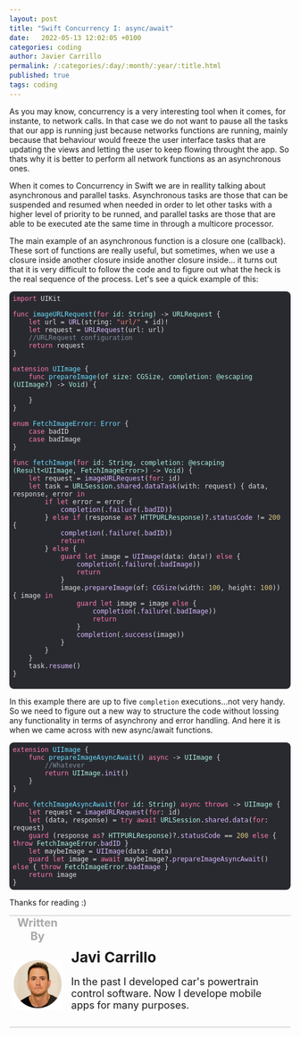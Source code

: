 ```yaml
---
layout: post
title: "Swift Concurrency I: async/await"
date:   2022-05-13 12:02:05 +0100
categories: coding
author: Javier Carrillo
permalink: /:categories/:day/:month/:year/:title.html
published: true
tags: coding
---
```

As you may know, concurrency is a very interesting tool when it comes, for instante, to network calls. In that case we do not want to pause all the tasks that our app is running just because networks functions are running, mainly because that behaviour would freeze the user interface tasks that are updating the views and letting the user to keep flowing throught the app. So thats why it is better to perform all network functions as an asynchronous ones.

When it comes to Concurrency in Swift we are in reallity talking about asynchronous and parallel tasks. Asynchronous tasks are those that can be suspended and resumed when needed in order to let other tasks with a higher level of priority to be runned, and parallel tasks are those that are able to be executed ate the same time in through a multicore processor.

The main example of an asynchronous function is a closure one (callback). These sort of functions are really useful, but sometimes, when we use a closure inside another closure inside another closure inside... it turns out that it is very difficult to follow the code and to figure out what the heck is the real sequence of the process. Let's see a quick example of this:

<style>.hljs-variable{color:#DABAFF;}.hljs-params{color:#ACF2E4;}.hljs-emphasis{font-style:italic;}.hljs-title{color:#6BDFFF;}.hljs-deletion{color:#DABAFF;}.hljs-meta{color:#B281EB;}.hljs-name{color:#DABAFF;}.hljs-type{color:#ACF2E4;}.hljs-symbol{color:#FF8170;}.hljs-regexp{color:#DABAFF;}.hljs-built_in{color: #B281EB;}.hljs-template-variable{color:#DABAFF;}.hljs-literal{color: #B281EB;}.hljs-section{color:#6BDFFF;}.hljs-strong{font-weight:bold;}.hljs-string{color:#FF8170;}.hljs-comment{color:#7F8C98;}.hljs-link{color:#DABAFF;}.hljs-attribute{color:#DABAFF;}.hljs-quote{color:#7F8C98;}.hljs-selector-id{color:#DABAFF;}.hljs-number{color: #D9C97C;}.hljs-tag{color:#DABAFF;}.hljs-addition{color:#FF8170;}.hljs-selector-class{color:#DABAFF;}.hljs-function{color:#6BDFFF;}.hljs{color:#E0E0E0;padding:0.5em;display:block;}.hljs-class{color:#6BDFFF;}.hljs-keyword{color:#FF7AB2;}.hljs-builtin-name{color: #B281EB;}.hljs-selector-tag{color:#FF7AB2;}.hljs-bullet{color:#FF8170;}</style>

<pre style="background-color: #FDFDFD; border-top: 0px solid gray; border-left: 0px solid gray; border-right: 0px solid gray; border-bottom: 0px solid #DDDDDD"><code class="hljs" style="background:#292A30;border-radius:8px"><span class="hljs-keyword">import</span> UIKit

<span class="hljs-function"><span class="hljs-keyword">func</span> <span class="hljs-title">imageURLRequest</span><span class="hljs-params">(<span class="hljs-keyword">for</span> id: String)</span></span> -&gt; <span class="hljs-type">URLRequest</span> {
    <span class="hljs-keyword">let</span> url =<span class="hljs-attribute"> URL</span>(string: <span class="hljs-string">"url/"</span> + id)!
    <span class="hljs-keyword">let</span> request =<span class="hljs-attribute"> URLRequest</span>(url: url)
    <span class="hljs-comment">//URLRequest configuration</span>
    <span class="hljs-keyword">return</span> request
}

<span class="hljs-class"><span class="hljs-keyword">extension</span> <span class="hljs-title">UIImage</span> </span>{
    <span class="hljs-function"><span class="hljs-keyword">func</span> <span class="hljs-title">prepareImage</span><span class="hljs-params">(of size: CGSize, completion: @escaping <span class="hljs-params">(UIImage?)</span></span></span> -&gt; <span class="hljs-type">Void</span>) {
        
    }
}

<span class="hljs-class"><span class="hljs-keyword">enum</span> <span class="hljs-title">FetchImageError</span>: <span class="hljs-title">Error</span> </span>{
    <span class="hljs-keyword">case</span> badID
    <span class="hljs-keyword">case</span> badImage
}

<span class="hljs-function"><span class="hljs-keyword">func</span> <span class="hljs-title">fetchImage</span><span class="hljs-params">(<span class="hljs-keyword">for</span> id: String, completion: @escaping <span class="hljs-params">(Result&lt;UIImage, FetchImageError&gt;)</span></span></span> -&gt; <span class="hljs-type">Void</span>) {
    <span class="hljs-keyword">let</span> request =<span class="hljs-attribute"> imageURLRequest</span>(<span class="hljs-keyword">for</span>: id)
    <span class="hljs-keyword">let</span> task = <span class="hljs-type">URLSession</span>.<span class="hljs-attribute">shared</span>.<span class="hljs-attribute">dataTask</span>(with: request) { data, response, error <span class="hljs-keyword">in</span>
        <span class="hljs-keyword">if</span> <span class="hljs-keyword">let</span> error = error {
           <span class="hljs-attribute"> completion</span>(.<span class="hljs-attribute">failure</span>(.<span class="hljs-attribute">badID</span>))
        } <span class="hljs-keyword">else</span> <span class="hljs-keyword">if</span> (response <span class="hljs-keyword">as</span>? <span class="hljs-type">HTTPURLResponse</span>)?.<span class="hljs-attribute">statusCode</span> != <span class="hljs-number">200</span> {
           <span class="hljs-attribute"> completion</span>(.<span class="hljs-attribute">failure</span>(.<span class="hljs-attribute">badID</span>))
            <span class="hljs-keyword">return</span>
        } <span class="hljs-keyword">else</span> {
            <span class="hljs-keyword">guard</span> <span class="hljs-keyword">let</span> image =<span class="hljs-attribute"> UIImage</span>(data: data!) <span class="hljs-keyword">else</span> {
               <span class="hljs-attribute"> completion</span>(.<span class="hljs-attribute">failure</span>(.<span class="hljs-attribute">badImage</span>))
                <span class="hljs-keyword">return</span>
            }
            image.<span class="hljs-attribute">prepareImage</span>(of:<span class="hljs-attribute"> CGSize</span>(width: <span class="hljs-number">100</span>, height: <span class="hljs-number">100</span>)) { image <span class="hljs-keyword">in</span>
                <span class="hljs-keyword">guard</span> <span class="hljs-keyword">let</span> image = image <span class="hljs-keyword">else</span> {
                   <span class="hljs-attribute"> completion</span>(.<span class="hljs-attribute">failure</span>(.<span class="hljs-attribute">badImage</span>))
                    <span class="hljs-keyword">return</span>
                }
               <span class="hljs-attribute"> completion</span>(.<span class="hljs-attribute">success</span>(image))
            }
        }
    }
    task.<span class="hljs-attribute">resume</span>()
}

</code></pre>

In this example there are up to five `completion` executions...not very handy. So we need to figure out a new way to structure the code without lossing any functionality in terms of asynchrony and error handling. And here it is when we came across with new async/await functions.

<style>.hljs-selector-id{color:#DABAFF;}.hljs-strong{font-weight:bold;}.hljs-symbol{color:#FF8170;}.hljs-quote{color:#7F8C98;}.hljs-keyword{color:#FF7AB2;}.hljs-deletion{color:#DABAFF;}.hljs-variable{color:#DABAFF;}.hljs-number{color: #D9C97C;}.hljs-title{color:#6BDFFF;}.hljs-section{color:#6BDFFF;}.hljs-tag{color:#DABAFF;}.hljs-meta{color:#B281EB;}.hljs-builtin-name{color: #B281EB;}.hljs-string{color:#FF8170;}.hljs{display:block;padding:0.5em;color:#E0E0E0;}.hljs-class{color:#6BDFFF;}.hljs-built_in{color: #B281EB;}.hljs-type{color:#ACF2E4;}.hljs-comment{color:#7F8C98;}.hljs-regexp{color:#DABAFF;}.hljs-literal{color: #B281EB;}.hljs-addition{color:#FF8170;}.hljs-selector-tag{color:#FF7AB2;}.hljs-link{color:#DABAFF;}.hljs-emphasis{font-style:italic;}.hljs-params{color:#ACF2E4;}.hljs-function{color:#6BDFFF;}.hljs-template-variable{color:#DABAFF;}.hljs-bullet{color:#FF8170;}.hljs-name{color:#DABAFF;}.hljs-attribute{color:#DABAFF;}.hljs-selector-class{color:#DABAFF;}</style>

<pre style="background-color: #FDFDFD; border-top: 0px solid gray; border-left: 0px solid gray; border-right: 0px solid gray; border-bottom: 0px solid #DDDDDD"><code class="hljs" style="background:#292A30;border-radius:8px"><span class="hljs-class"><span class="hljs-keyword">extension</span> <span class="hljs-title">UIImage</span> </span>{
    <span class="hljs-function"><span class="hljs-keyword">func</span> <span class="hljs-title">prepareImageAsyncAwait</span><span class="hljs-params">()</span></span> <span class="hljs-keyword">async</span> -&gt; <span class="hljs-type">UIImage</span> {
        <span class="hljs-comment">//Whatever</span>
        <span class="hljs-keyword">return</span> <span class="hljs-type">UIImage</span>.<span class="hljs-attribute">init</span>()
    }
}

<span class="hljs-function"><span class="hljs-keyword">func</span> <span class="hljs-title">fetchImageAsyncAwait</span><span class="hljs-params">(<span class="hljs-keyword">for</span> id: String)</span></span> <span class="hljs-keyword">async</span> <span class="hljs-keyword">throws</span> -&gt; <span class="hljs-type">UIImage</span> {
    <span class="hljs-keyword">let</span> request =<span class="hljs-attribute"> imageURLRequest</span>(<span class="hljs-keyword">for</span>: id)
    <span class="hljs-keyword">let</span> (data, response) = <span class="hljs-keyword">try</span> <span class="hljs-keyword">await</span> <span class="hljs-type">URLSession</span>.<span class="hljs-attribute">shared</span>.<span class="hljs-attribute">data</span>(<span class="hljs-keyword">for</span>: request)
    <span class="hljs-keyword">guard</span> (response <span class="hljs-keyword">as</span>? <span class="hljs-type">HTTPURLResponse</span>)?.<span class="hljs-attribute">statusCode</span> == <span class="hljs-number">200</span> <span class="hljs-keyword">else</span> { <span class="hljs-keyword">throw</span> <span class="hljs-type">FetchImageError</span>.<span class="hljs-attribute">badID</span> }
    <span class="hljs-keyword">let</span> maybeImage =<span class="hljs-attribute"> UIImage</span>(data: data)
    <span class="hljs-keyword">guard</span> <span class="hljs-keyword">let</span> image = <span class="hljs-keyword">await</span> maybeImage?.<span class="hljs-attribute">prepareImageAsyncAwait</span>() <span class="hljs-keyword">else</span> { <span class="hljs-keyword">throw</span> <span class="hljs-type">FetchImageError</span>.<span class="hljs-attribute">badImage</span> }
    <span class="hljs-keyword">return</span> image
}</code></pre>

Thanks for reading :)

<table style="width: 100%; overflow: scroll; border-right: 0px solid gray; border-left: 0px solid gray">
    <tr style="border-right: 0px solid gray; border-left: 0px solid gray">
        <td style="width: 20%; border-top: 2px solid #DDDDDD; border-left: 0px solid gray; border-right: 0px solid gray; border-bottom: 0px solid gray; text-align: center; vertical-align: center; padding: 0px">
            <p style="color: #A8A8A8; font-size: 20px; margin: 0px 0px"><b>Written By</b></p>
        </td>
        <td style="border-top: 2px solid #DDDDDD; border-left: 0px solid gray; border-right: 0px solid gray; border-bottom: 0px solid gray; text-align: center; vertical-align: center; padding: 0px">
            <p style="color: #A8A8A8; font-size: 20px"><b></b></p>
        </td>
    </tr>
    <tr style="border-right: 0px solid gray; border-left: 0px solid gray">
        <td style="border-top: 0px solid gray; border-left: 0px solid gray; border-right: 0px solid gray; border-bottom: 2px solid #DDDDDD; color: gray; font-size: 20px; background-color: #FDFDFD; text-align: center; vertical-align: center; horizontal-align: center; padding: 5px">
        <img style="display: block; margin-left: auto; margin-right: auto; width: 100%; object-fit: contain" src="/assets/img/yo.png">
        </td>
        <td style="border-top: 0px solid gray; border-left: 0px solid gray; border-right: 0px solid gray; border-bottom: 2px solid #DDDDDD; background-color: #FDFDFD; text-align: left; vertical-align: center; padding: 10px">
            <p style="font-size: 26px; margin: 0px 0px"><b>Javi Carrillo</b></p>
            <p style="font-size: 18px">In the past I developed car's powertrain control software. Now I develope mobile apps for many purposes.</p>
        </td>
    </tr>
</table>




